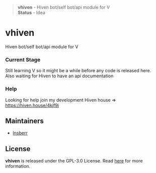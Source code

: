> **vhiven** - Hiven bot/self bot/api module for V  
> **Status** - Idea

# vhiven
Hiven bot/self bot/api module for V


### Current Stage
Still learning V so it might be a while before any code is released here.  
Also waiting for Hiven to have an api documentation


### Help
Looking for help join my development Hiven house => https://hiven.house/4kjf9j


## Maintainers
- [Insberr](https://github.com/insberr/)


## License
**vhiven** is released under the GPL-3.0 License. Read [here](/LICENSE) for more information.
